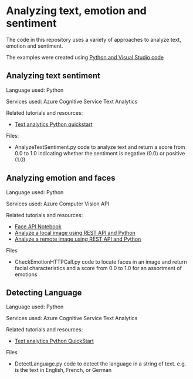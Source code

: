 # Analyzing text, emotion and sentiment
The code in this repository uses a variety of approaches to analyze text, emotion and sentiment.

The examples were created using [Python and Visual Studio code](https://code.visualstudio.com/docs/python/python-tutorial)

## Analyzing text sentiment

Language used: Python

Services used: Azure Cognitive Service Text Analytics

Related tutorials and resources:
* [Text analytics Python quickstart](https://docs.microsoft.com/en-us/azure/cognitive-services/text-analytics/quickstarts/python)

Files:
* AnalyzeTextSentiment.py code to analyze text and return a score from 0.0 to 1.0 indicating whether the sentiment is negative (0.0) or positive (1.0)

## Analyzing emotion and faces
Language used: Python

Services used: Azure Computer Vision API

Related tutorials and resources: 
* [Face API Notebook](https://hub.mybinder.org/user/microsoft-cogni-vices-notebooks-v5jcn96f/notebooks/FaceAPI.ipynb)
* [Analyze a local image using REST API and Python](https://docs.microsoft.com/en-us/azure/cognitive-services/Computer-vision/quickstarts/python-disk)
* [Analyze a remote image using REST API and Python](https://docs.microsoft.com/en-us/azure/cognitive-services/Computer-vision/quickstarts/python-analyze)


Files
* CheckEmotionHTTPCall.py code to locate faces in an image and return facial characteristics and a score from 0.0 to 1.0 for an assortment of emotions

## Detecting Language
Language used: Python

Services used: Azure Cognitive Service Text Analytics

Related tutorials and resources: 
* [Text analytics Python QuickStart](https://docs.microsoft.com/en-us/azure/cognitive-services/text-analytics/quickstarts/python)

Files
* DetectLanguage.py code to detect the language in a string of text. e.g. is the text in English, French, or German